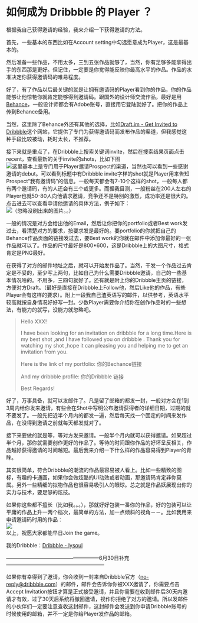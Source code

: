 # 如何成为 Dribbble 的 Player ？

根据我自己获得邀请的经验，我来介绍一下获得邀请的方法。  

首先，一些基本的东西比如在Account setting中勾选愿意成为Player，这是最基本的。  

然后准备一些作品，不用太多，三到五张作品就够了，当然，你有足够多能拿得出手的东西那是更好。但记住，一定要是你觉得能反映你最高水平的作品。作品的水准决定你获得邀请码的难易程度。  

好了，有了作品以后最关键的就是让拥有邀请码的Player看到你的作品，你的作品能够让他惊艳你就肯定能够得到邀请码。跟国外的设计师交流作品，最好是用[Behance](http://www.Behance.net)，一般设计师都会有Adobe账号，直接用它登陆就好了。把你的作品上传到Behance备用。  

当然，这里除了Behance外还有其他的选择，比如[Draft.im - Get Invited to Dribbble](http://draft.im)这个网站，它提供了专门为获得邀请码而发布作品的渠道，但我感觉这种手段比较被动，耗时太长，不推荐。  

接下来就是重点了，在Dribbble上搜索关键词invite，然后在搜索结果页面点击recent，查看最新的关于invite的shots，比如下图  
![](https://pic1.zhimg.com/f216cdb4a75bd46d53ba0bd6e6cad488_b.png)这里基本上是专门用于Player邀请Prospect的渠道，当然也可以看到一些感谢邀请的debut。可以看到标题中有Dribbble invite字样的shot就是Player用来告知Prospect“我有邀请码”的信息。一般每天都会有7-10个这样的shot，一般每人都有两个邀请码，有的人还会有三个或更多。而据我目测，一般粉丝在200人左右的Player也就50-80人向他请求邀请，竞争还不是特别的激烈，成功率还是很大的。点击进去可以查看申请他邀请的具体方法，例子如下：  
![](https://pic4.zhimg.com/3798f27a697423adc9e80b3d36aea7ff_b.png)（忽略没刷出来的图片。。）  

一般的情况是对方会给出他的Email，然后让你把你的portfolio或者Best work发过去，看清楚对方的要求，按要求发是最好的。要portfolio的你就把自己的Behance作品页面的链接发过去，要Best work的你就在邮件中添加你最好的一张作品就可以了。作品的尺寸最好是800*600，这是Dribbble上的大图尺寸，格式肯定是PNG最好。  

在获得了对方的邮件地址之后，就可以开始发作品了。当然，干发一个作品过去肯定是不妥的，至少写上两句，比如自己为什么需要Dribbble邀请，自己的一些基本情况啥的。不用多，三四句就好了。还有就是附上你的Dribbble主页的链接，方便对方Draft。（最好是直接在Dribbble上Follow他，然后Like他的作品，有些Player会有这样的要求）。附上一段我自己渣英语写的邮件，以供参考，英语水平较高就按自身情况好好写一封。少数Player需要你介绍你在创作作品时的一些想法，有能力的就写，没能力就忽略吧。  

> Hello XXX!  
>   
> I have been looking for an invitation on dribbble for a long time.Here is my best shot ,and I have followed you on dribbble . Thank you for watching my shot ,hope it can pleasing you and helping me to get an invitation from you.  
>   
> Here is the link of my portfolio: 你的Bechance链接  
>   
> And my dribbble profile: 你的Dribbble 链接  
>   
> Best Regards!

好了，万事具备，就可以发邮件了。凡是留了邮箱的都发一封，一般对方会在1到3周内给你发来邀请，有些会在Shot中写明公布邀请获得者的详细日期，过期的就不要发了。一般先把近半个月内的都发一遍，然后每天找一个固定的时间来发作品，在没得到邀请之前就每天都发就对了。  

接下来要做的就是等，等对方发来邀请。一般半个月内就可以获得邀请。如果超过半个月，那你就需要创作更好的作品了。等待的时间跟你作品的好坏呈反相关，作品越好获得邀请的时间越短。最后我来介绍一下什么样的作品容易得到Player的青睐。  

其实很简单，符合Dribbble的潮流的作品最容易被人看上。比如一些精致的图标，有趣的卡通画，如果你会做炫酷的UI动效或者动画，那邀请码肯定非你莫属。另外一些精细的拟物作品也很容易吸引人的眼球。总之就是作品妖展现出你的实力与技术，要足够的炫技。  

如果你这些都不擅长（比如我。。。），那就好好包装一番你的作品，好的包装可以让平庸的作品上升一两个档次，最简单的方法，加一点倾斜的视角－－。比如我用来申请邀请码时用的作品：  
![](https://pic2.zhimg.com/556879c34fee04b6f43eb9316852d0a9_b.png)  
以上，祝愿大家都能早日Join the game。  

我的Dribbble：[Dribbble - lysoul](https://dribbble.com/lysoul)  

——————————————————6月30日补充———————————————————  

如果你有幸得到了邀请，你会收到一封来自Dribbble官方（no-reply@dribbble.com）的邮件，邮件会告诉你你被XXX邀请了，你需要点击Accept Invitation按钮才算是正式接受邀请，并且你需要在收到邮件后30天内邀请才有效，过了30天后系统将撤回邀请，视作你拒绝了对方的邀请。所以发邮件的小伙伴们一定要注意查收这封邮件，这封邮件会发送到你申请Dribbble账号的时候使用的邮箱，并不一定是你给Player发作品的邮箱。